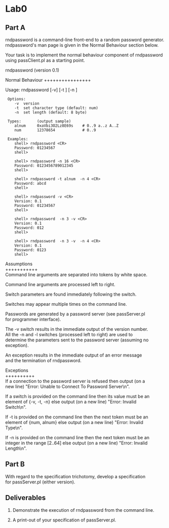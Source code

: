 Lab0
====

Part A
-------
rndpassword is a command-line front-end to a random password generator.
rndpassword's man page is given in the Normal Behaviour section below.

Your task is  to implement the normal behaviour component of rndpassword
using passClient.pl as a starting point.

rndpassword (version 0.1)

Normal Behaviour
++++++++++++++++

Usage:
    rndpassword [-v] [-t <type>] [-n <length>]

     Options:
        -v  version 
        -t  set character type (default: num)
        -n  set length (default: 8 byte)

     Types:       (output sample)
        alnum     0xaVbi3O2Lz8E69s    # 0..9 a..z A..Z
        num       12378654            # 0..9 

     Examples:
        shell> rndpassword <CR>
        Password: 01234567
        shell>
         
        shell> rndpassword -n 16 <CR>
        Password: 0123456789012345  
        shell>  
        
        shell> rndpassword -t alnum  -n 4 <CR>   
        Password: abcd   
        shell>   
   
        shell> rndpassword -v <CR>   
        Version: 0.1   
        Password: 01234567   
        shell>   
   
        shell> rndpassword  -n 3 -v <CR>   
        Version: 0.1   
        Password: 012   
        shell>   
   
        shell> rndpassword  -n 3 -v  -n 4 <CR>   
        Version: 0.1   
        Password: 0123   
        shell>   
   
Assumptions   
+++++++++++   
Command line arguments are separated into tokens by white space.   
   
Command line arguments are processed left to right.   
   
Switch parameters are found immediately following the switch.   
   
Switches may appear multiple times on the command line.   
   
Passwords are generated by a password server (see passServer.pl   
for programmer interface).   
   
The -v switch results in the immediate output of the version number.   
All the  -n and -l switches (processed left to right) are used to   
determine the parameters sent to the password server  (assuming no   
exception).   
   
An exception results in the immediate output of an error message   
and the termination of rndpassword.   
   
Exceptions   
++++++++++   
If a connection to the  password server is refused then output (on a   
new line) "Error: Unable to Connect To Password Server\n".   
   
If a switch is provided on the command line then its value must be an   
element of {-v, -t, -n} else output (on a new line) "Error: Invalid   
Switch\n".   
   
If  -t is provided on the command line then the next token must be an   
element of {num, alnum} else output (on a new line) "Error: Invalid   
Type\n".   
   
If  -n is provided on the command line then the next token must be an   
integer in the range [2..64]  else output (on a new line) "Error: Invalid   
Length\n".   
    
Part B   
------     
With regard to the specification trichotomy, develop a specification    
for passServer.pl (either version).    
    
Deliverables     
------------     
1. Demonstrate the execution of rndpassword from the command line.    
   
2. A print-out of your specification of passServer.pl.   


